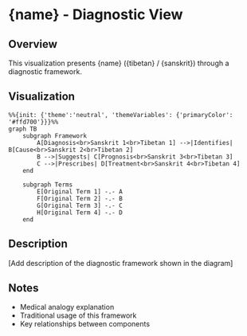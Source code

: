 # {name} - Diagnostic View

## Overview
This visualization presents {name} ({tibetan} / {sanskrit}) through a diagnostic framework.

## Visualization
```mermaid
%%{init: {'theme':'neutral', 'themeVariables': {'primaryColor': '#ffd700'}}}%%
graph TB
    subgraph Framework
        A[Diagnosis<br>Sanskrit 1<br>Tibetan 1] -->|Identifies| B[Cause<br>Sanskrit 2<br>Tibetan 2]
        B -->|Suggests| C[Prognosis<br>Sanskrit 3<br>Tibetan 3]
        C -->|Prescribes| D[Treatment<br>Sanskrit 4<br>Tibetan 4]
    end

    subgraph Terms
        E[Original Term 1] -.- A
        F[Original Term 2] -.- B
        G[Original Term 3] -.- C
        H[Original Term 4] -.- D
    end
```

## Description
[Add description of the diagnostic framework shown in the diagram]

## Notes
- Medical analogy explanation
- Traditional usage of this framework
- Key relationships between components